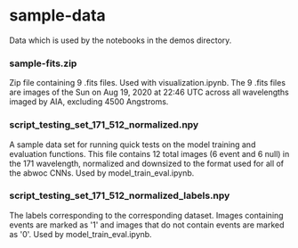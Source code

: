 # sample-data
Data which is used by the notebooks in the demos directory.

### sample-fits.zip
Zip file containing 9 .fits files. Used with visualization.ipynb. The 9 .fits files are images of the Sun on Aug 19, 2020 at 22:46 UTC across all wavelengths imaged by AIA, excluding 4500 Angstroms.

### script_testing_set_171_512_normalized.npy
A sample data set for running quick tests on the model training and evaluation functions. This file contains 12 total images (6 event and 6 null) in the 171 wavelength, normalized and downsized to the format used for all of the abwoc CNNs. 
Used by model_train_eval.ipynb. 

### script_testing_set_171_512_normalized_labels.npy
The labels corresponding to the corresponding dataset. Images containing events are marked as '1' and images that do not contain events are marked as '0'.
Used by model_train_eval.ipynb.
